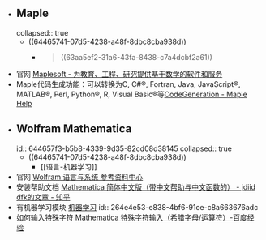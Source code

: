 - ## Maple
  collapsed:: true
	- ((64465741-07d5-4238-a48f-8dbc8cba938d))
		- > ((63aa5ef2-31a6-43fa-8438-c7a4dcbf2a61))
- 官网 [Maplesoft - 为教育、工程、研究提供基于数学的软件和服务](https://www.maplesoft.com.cn/index.shtml)
- Maple代码生成功能：可以转换为C, C\#®, Fortran, Java, JavaScript®, MATLAB®,
  Perl, Python®, R, Visual Basic®等[CodeGeneration - Maple Help](https://www.maplesoft.com/support/help/Maple/view.aspx?path=CodeGeneration)
- ## Wolfram Mathematica
  id:: 644657f3-b5b8-4339-9d35-82cd08d38145
  collapsed:: true
	- ((64465741-07d5-4238-a48f-8dbc8cba938d))
		- [[语言-机器学习]]
- 官网 [Wolfram 语言与系统 参考资料中心](https://reference.wolfram.com/language/)
- 安装帮助文档 [Mathematica 简体中文版（带中文帮助与中文函数的） - jdiid dfk的文章 - 知乎](https://zhuanlan.zhihu.com/p/400828530)
- 有机器学习模块 [机器学习](https://reference.wolfram.com/language/guide/MachineLearning.html)
  id:: 264e4e53-e838-4bf6-91ce-c8a663676adc
- 如何输入特殊字符 [Mathematica 特殊字符输入（希腊字母/运算符）-百度经验](https://jingyan.baidu.com/article/948f5924c62db5d80ff5f9e7.html)